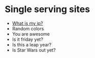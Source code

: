 # Single serving sites
* [What is my ip?](http://aces.lt/projects/single-serving-sites/whatismyip_final.php)
* Random colors
* You are awesome
* Is it friday yet?
* Is this a leap year?
* Is Star Wars out yet?
